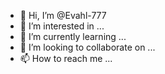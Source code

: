- 👋 Hi, I’m @Evahl-777
- 👀 I’m interested in ...
- 🌱 I’m currently learning ...
- 💞️ I’m looking to collaborate on ...
- 📫 How to reach me ...

<!---
Evahl-777/work is a ✨ special ✨ repository because its `README.md` (this file) appears on your GitHub profile.
You can click the Preview link to take a look at your changes.
--->
